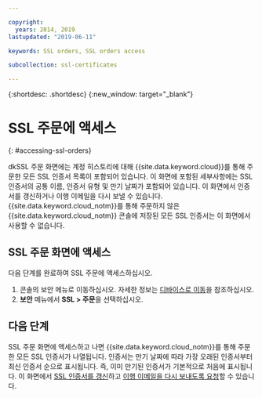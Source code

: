 ```yaml
---

copyright:
  years: 2014, 2019
lastupdated: "2019-06-11"

keywords: SSL orders, SSL orders access

subcollection: ssl-certificates

---
```


{:shortdesc: .shortdesc}
{:new_window: target="_blank"}

# SSL 주문에 액세스
{: #accessing-ssl-orders}

dkSSL 주문 화면에는 계정 히스토리에 대해 {{site.data.keyword.cloud}}를 통해 주문한 모든 SSL 인증서 목록이 포함되어 있습니다. 이 화면에 포함된 세부사항에는 SSL 인증서의 공통 이름, 인증서 유형 및 만기 날짜가 포함되어 있습니다. 이 화면에서 인증서를 갱신하거나 이행 이메일을 다시 보낼 수 있습니다. {{site.data.keyword.cloud_notm}}를 통해 주문하지 않은 {{site.data.keyword.cloud_notm}} 콘솔에 저장된 모든 SSL 인증서는 이 화면에서 사용할 수 없습니다. 

## SSL 주문 화면에 액세스

다음 단계를 완료하여 SSL 주문에 액세스하십시오.

1. 콘솔의 보안 메뉴로 이동하십시오. 자세한 정보는 [디바이스로 이동](/docs/infrastructure/ssl-certificates?topic=virtual-servers-navigating-devices)을 참조하십시오.
2. **보안** 메뉴에서 **SSL > 주문**을 선택하십시오.

## 다음 단계

SSL 주문 화면에 액세스하고 나면 {{site.data.keyword.cloud_notm}}를 통해 주문한 모든 SSL 인증서가 나열됩니다. 인증서는 만기 날짜에 따라 가장 오래된 인증서부터 최신 인증서 순으로 표시됩니다. 즉, 이미 만기된 인증서가 기본적으로 처음에 표시됩니다. 이 화면에서 [SSL 인증서를 갱신](/docs/infrastructure/ssl-certificates?topic=ssl-certificates-renewing-ssl-certificates#renewing-an-ssl-certificate)하고 [이행 이메일을 다시 보내도록 요청](/docs/infrastructure/ssl-certificates?topic=ssl-certificates-requesting-an-ssl-certificate-fulfillment-email)할 수 있습니다.
